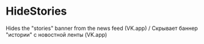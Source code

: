 # HideStories
Hides the "stories" banner from the news feed (VK.app) / Скрывает баннер "истории" с новостной ленты (VK.app)
